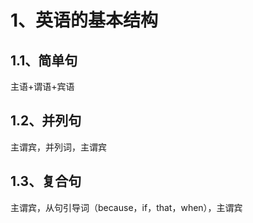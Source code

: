 
# 1、英语的基本结构

## 1.1、简单句
主语+谓语+宾语
## 1.2、并列句
主谓宾，并列词，主谓宾

## 1.3、复合句
主谓宾，从句引导词（because，if，that，when），主谓宾



